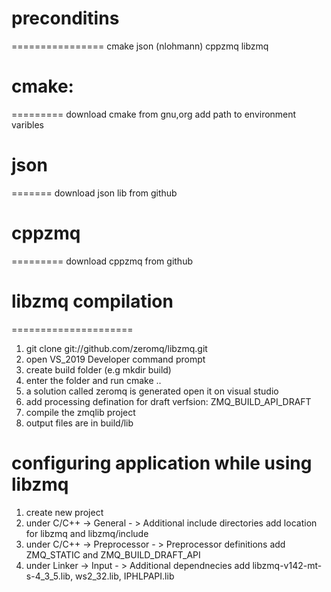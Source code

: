 # preconditins
================
cmake 
json (nlohmann)
cppzmq
libzmq


# cmake:
=========
download cmake from gnu,org add path to environment varibles

# json
=======
download json lib from github 

# cppzmq
=========
download cppzmq from github

# libzmq compilation
=====================
1. git clone git://github.com/zeromq/libzmq.git
2. open VS_2019 Developer command prompt
3. create build folder (e.g mkdir build)
4. enter the folder and run cmake ..
5. a solution called zeromq is generated open it on visual studio
6. add processing defination for draft verfsion: ZMQ_BUILD_API_DRAFT
7. compile the zmqlib project
8. output files are in build/lib

# configuring application while using libzmq
1. create new project
2. under C/C++ -> General - > Additional include directories add location for libzmq and libzmq/include
3. under C/C++ -> Preprocessor - > Preprocessor definitions add ZMQ_STATIC and ZMQ_BUILD_DRAFT_API
4. under Linker -> Input - > Additional dependnecies add libzmq-v142-mt-s-4_3_5.lib, ws2_32.lib, IPHLPAPI.lib
